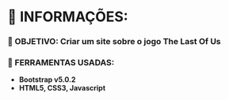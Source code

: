 # 🚀 INFORMAÇÕES:

### 🔎 OBJETIVO: **Criar um site sobre o jogo The Last Of Us**

### 🔧 FERRAMENTAS USADAS:
- **Bootstrap v5.0.2**
- **HTML5, CSS3, Javascript**
